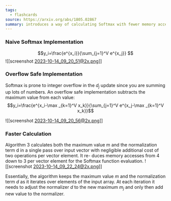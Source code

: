 ```yaml
---
tags:
  - flashcards
source: https://arxiv.org/abs/1805.02867
summary: introduces a way of calculating Softmax with fewer memory accesses
---
```

### Naive Softmax Implementation
$$y_i=\frac{e^{x_i}}{\sum_{j=1}^V e^{x_j}}
$$
![[screenshot 2023-10-14_09_20_51@2x.png]]

### Overflow Safe Implementation
Softmax is prone to integer overflow in the $d_j$ update since you are summing up lots of numbers. An overflow safe implementation subtracts the maximum value from each value:
$$y_i=\frac{e^{x_i-\max _{k=1}^V x_k}}{\sum_{j=1}^V e^{x_j-\max _{k=1}^V x_k}}$$

![[screenshot 2023-10-14_09_20_56@2x.png]]

### Faster Calculation
Algorithm 3 calculates both the maximum value m and the normalization term d in a single pass over input vector with negligible additional cost of two operations per vector element. It re- duces memory accesses from 4 down to 3 per vector element for the Softmax function evaluation.
![[screenshot 2023-10-14_09_22_24@2x.png]]

Essentially, the algorithm keeps the maximum value $m$ and the normalization term $d$ as it iterates over elements of the input array. At each iteration it needs to adjust the normalizer $d$ to the new maximum $m_j$ and only then add new value to the normalizer. 
